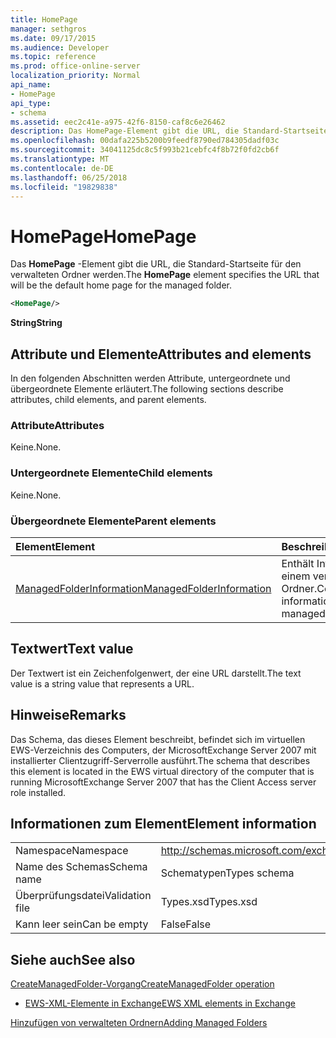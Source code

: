 ```yaml
---
title: HomePage
manager: sethgros
ms.date: 09/17/2015
ms.audience: Developer
ms.topic: reference
ms.prod: office-online-server
localization_priority: Normal
api_name:
- HomePage
api_type:
- schema
ms.assetid: eec2c41e-a975-42f6-8150-caf8c6e26462
description: Das HomePage-Element gibt die URL, die Standard-Startseite für den verwalteten Ordner werden.
ms.openlocfilehash: 00dafa225b5200b9feedf8790ed784305dadf03c
ms.sourcegitcommit: 34041125dc8c5f993b21cebfc4f8b72f0fd2cb6f
ms.translationtype: MT
ms.contentlocale: de-DE
ms.lasthandoff: 06/25/2018
ms.locfileid: "19829838"
---
```

# <a name="homepage"></a><span data-ttu-id="cf7d7-103">HomePage</span><span class="sxs-lookup"><span data-stu-id="cf7d7-103">HomePage</span></span>

<span data-ttu-id="cf7d7-104">Das **HomePage** -Element gibt die URL, die Standard-Startseite für den verwalteten Ordner werden.</span><span class="sxs-lookup"><span data-stu-id="cf7d7-104">The **HomePage** element specifies the URL that will be the default home page for the managed folder.</span></span> 
  
```xml
<HomePage/>
```

 <span data-ttu-id="cf7d7-105">**String**</span><span class="sxs-lookup"><span data-stu-id="cf7d7-105">**String**</span></span>
## <a name="attributes-and-elements"></a><span data-ttu-id="cf7d7-106">Attribute und Elemente</span><span class="sxs-lookup"><span data-stu-id="cf7d7-106">Attributes and elements</span></span>

<span data-ttu-id="cf7d7-107">In den folgenden Abschnitten werden Attribute, untergeordnete und übergeordnete Elemente erläutert.</span><span class="sxs-lookup"><span data-stu-id="cf7d7-107">The following sections describe attributes, child elements, and parent elements.</span></span>
  
### <a name="attributes"></a><span data-ttu-id="cf7d7-108">Attribute</span><span class="sxs-lookup"><span data-stu-id="cf7d7-108">Attributes</span></span>

<span data-ttu-id="cf7d7-109">Keine.</span><span class="sxs-lookup"><span data-stu-id="cf7d7-109">None.</span></span>
  
### <a name="child-elements"></a><span data-ttu-id="cf7d7-110">Untergeordnete Elemente</span><span class="sxs-lookup"><span data-stu-id="cf7d7-110">Child elements</span></span>

<span data-ttu-id="cf7d7-111">Keine.</span><span class="sxs-lookup"><span data-stu-id="cf7d7-111">None.</span></span>
  
### <a name="parent-elements"></a><span data-ttu-id="cf7d7-112">Übergeordnete Elemente</span><span class="sxs-lookup"><span data-stu-id="cf7d7-112">Parent elements</span></span>

|<span data-ttu-id="cf7d7-113">**Element**</span><span class="sxs-lookup"><span data-stu-id="cf7d7-113">**Element**</span></span>|<span data-ttu-id="cf7d7-114">**Beschreibung**</span><span class="sxs-lookup"><span data-stu-id="cf7d7-114">**Description**</span></span>|
|:-----|:-----|
|[<span data-ttu-id="cf7d7-115">ManagedFolderInformation</span><span class="sxs-lookup"><span data-stu-id="cf7d7-115">ManagedFolderInformation</span></span>](managedfolderinformation.md) <br/> |<span data-ttu-id="cf7d7-116">Enthält Informationen zu einem verwalteten Ordner.</span><span class="sxs-lookup"><span data-stu-id="cf7d7-116">Contains information about a managed folder.</span></span>  <br/> |
   
## <a name="text-value"></a><span data-ttu-id="cf7d7-117">Textwert</span><span class="sxs-lookup"><span data-stu-id="cf7d7-117">Text value</span></span>

<span data-ttu-id="cf7d7-118">Der Textwert ist ein Zeichenfolgenwert, der eine URL darstellt.</span><span class="sxs-lookup"><span data-stu-id="cf7d7-118">The text value is a string value that represents a URL.</span></span>
  
## <a name="remarks"></a><span data-ttu-id="cf7d7-119">Hinweise</span><span class="sxs-lookup"><span data-stu-id="cf7d7-119">Remarks</span></span>

<span data-ttu-id="cf7d7-120">Das Schema, das dieses Element beschreibt, befindet sich im virtuellen EWS-Verzeichnis des Computers, der MicrosoftExchange Server 2007 mit installierter Clientzugriff-Serverrolle ausführt.</span><span class="sxs-lookup"><span data-stu-id="cf7d7-120">The schema that describes this element is located in the EWS virtual directory of the computer that is running MicrosoftExchange Server 2007 that has the Client Access server role installed.</span></span>
  
## <a name="element-information"></a><span data-ttu-id="cf7d7-121">Informationen zum Element</span><span class="sxs-lookup"><span data-stu-id="cf7d7-121">Element information</span></span>

|||
|:-----|:-----|
|<span data-ttu-id="cf7d7-122">Namespace</span><span class="sxs-lookup"><span data-stu-id="cf7d7-122">Namespace</span></span>  <br/> |http://schemas.microsoft.com/exchange/services/2006/types  <br/> |
|<span data-ttu-id="cf7d7-123">Name des Schemas</span><span class="sxs-lookup"><span data-stu-id="cf7d7-123">Schema name</span></span>  <br/> |<span data-ttu-id="cf7d7-124">Schematypen</span><span class="sxs-lookup"><span data-stu-id="cf7d7-124">Types schema</span></span>  <br/> |
|<span data-ttu-id="cf7d7-125">Überprüfungsdatei</span><span class="sxs-lookup"><span data-stu-id="cf7d7-125">Validation file</span></span>  <br/> |<span data-ttu-id="cf7d7-126">Types.xsd</span><span class="sxs-lookup"><span data-stu-id="cf7d7-126">Types.xsd</span></span>  <br/> |
|<span data-ttu-id="cf7d7-127">Kann leer sein</span><span class="sxs-lookup"><span data-stu-id="cf7d7-127">Can be empty</span></span>  <br/> |<span data-ttu-id="cf7d7-128">False</span><span class="sxs-lookup"><span data-stu-id="cf7d7-128">False</span></span>  <br/> |
   
## <a name="see-also"></a><span data-ttu-id="cf7d7-129">Siehe auch</span><span class="sxs-lookup"><span data-stu-id="cf7d7-129">See also</span></span>



[<span data-ttu-id="cf7d7-130">CreateManagedFolder-Vorgang</span><span class="sxs-lookup"><span data-stu-id="cf7d7-130">CreateManagedFolder operation</span></span>](createmanagedfolder-operation.md)


- [<span data-ttu-id="cf7d7-131">EWS-XML-Elemente in Exchange</span><span class="sxs-lookup"><span data-stu-id="cf7d7-131">EWS XML elements in Exchange</span></span>](ews-xml-elements-in-exchange.md)


[<span data-ttu-id="cf7d7-132">Hinzufügen von verwalteten Ordnern</span><span class="sxs-lookup"><span data-stu-id="cf7d7-132">Adding Managed Folders</span></span>](http://msdn.microsoft.com/library/846658c6-7043-40fb-8439-19f97c2a967f%28Office.15%29.aspx)

